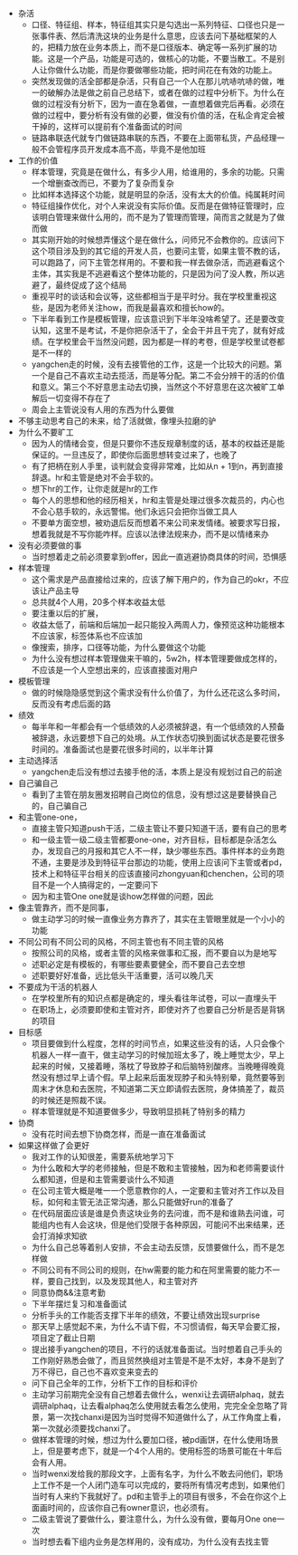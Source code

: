 * 杂活
  * 口径、特征组、样本，特征组其实只是勾选出一系列特征、口径也只是一张事件表、然后清洗这块的业务是什么意思，应该去问下基础框架的人的，把精力放在业务本质上，而不是口径版本、确定等一系列扩展的功能。这是一个产品，功能是可选的，做核心的功能，不要当散工。不是别人让你做什么功能，而是你要做哪些功能，把时间花在有效的功能上。
  * 突然发现做的活全部都是杂活，只有自己一个人在那儿吭哧吭哧的做，唯一的破解办法是做之前自己总结下，或者在做的过程中分析下。为什么在做的过程没有分析下，因为一直在急着做，一直想着做完后再看。必须在做的过程中，要分析有没有做的必要，做没有价值的活，在私企肯定会被干掉的，这样可以提前有个准备面试的时间
  * 链路串联迭代就专门做链路串联的东西，不要在上面带私货，产品经理一般不会管程序员开发成本高不高，毕竟不是他加班
* 工作的价值
  * 样本管理，究竟是在做什么，有多少人用，给谁用的，多余的功能。只需一个增删查改而已，不要为了复杂而复杂
  * 比如样本选择这个功能，就是明显的杂活，没有太大的价值。纯属耗时间
  * 特征组操作优化，对个人来说没有实际价值。反而是在做特征管理时，应该明白管理来做什么用的，而不是为了管理而管理，简而言之就是为了做而做
  * 其实刚开始的时候想弄懂这个是在做什么，问师兄不会教你的。应该问下这个项目涉及到的其它组的开发人员，也要问主管，如果主管不教的话，可以跑路了，问下主管怎样用的。不要和我一样去做杂活，而逃避看这个主体，其实我是不逃避看这个整体功能的，只是因为问了没人教，所以逃避了，最终促成了这个结局
  * 重视平时的谈话和会议等，这些都相当于是平时分。我在学校里重视这些，是因为老师关注how，而我是最喜欢和擅长how的。
  * 下半年看到工作是模板管理，应该意识到下半年没啥希望了。还是要改变认知，这里不是考试，不是你把杂活干了，全会干并且干完了，就有好成绩。在学校里会干当然没问题，因为都是一样的考卷，但是学校里试卷都是不一样的
  * yangchen走的时候，没有去接管他的工作，这是一个比较大的问题。第一个是自己不喜欢主动去揽活，而是等分配。第二不会分辨干的活的价值和意义。第三个不好意思主动去切换，当然这个不好意思在这次被旷工单解后一切变得不存在了
  * 周会上主管说没有人用的东西为什么要做
* 不够主动思考自己的未来，给了活就做，像埋头拉磨的驴
* 为什么不要旷工
  * 因为人的情绪会变，但是只要你不违反规章制度的话，基本的权益还是能保证的。一旦违反了，即使你后面思想转变过来了，也晚了
  * 有了把柄在别人手里，谈判就会变得非常难，比如从n + 1到n，再到直接辞退。hr和主管是绝对不会手软的。
  * 想下hr的工作，让你走就是hr的工作
  * 每个人的思想和他的经历相关，hr和主管是处理过很多次裁员的，内心也不会心慈手软的，永远警惕。他们永远只会把你当做工具人
  * 不要单方面空想，被劝退后反而想着不来公司来发情绪。被要求写日报，想着我就是不写你能咋样。应该以法律法规来办，而不是以情绪来办
* 没有必须要做的事
  * 当时想着走之前必须要拿到offer，因此一直逃避协商具体的时间，恐惧感
* 样本管理
  * 这个需求是产品直接给过来的，应该了解下用户的，作为自己的okr，不应该让产品主导
  * 总共就4个人用，20多个样本收益太低
  * 要注重以后的扩展，
  * 收益太低了，前端和后端加一起只能投入两周人力，像预览这种功能根本不应该家，标签体系也不应该加
  * 像搜索，排序，口径等功能，为什么要做这个功能
  * 为什么没有想过样本管理做来干嘛的，5w2h，样本管理要做成怎样的，不应该是一个人空想出来的，应该直接面对用户
* 模板管理
  * 做的时候隐隐感觉到这个需求没有什么价值了，为什么还花这么多时间，反而没有考虑后面的路
* 绩效
  * 每半年和一年都会有一个低绩效的人必须被辞退，有一个低绩效的人预备被辞退，永远要想下自己的处境。从工作状态切换到面试状态是要花很多时间的。准备面试也是要花很多时间的，以半年计算
* 主动选择活
  * yangchen走后没有想过去接手他的活，本质上是没有规划过自己的前途
* 自己骗自己
  * 看到了主管在朋友圈发招聘自己岗位的信息，没有想过这是要替换自己的，自己骗自己
* 和主管one-one，
  * 直接主管只知道push干活，二级主管让不要只知道干活，要有自己的思考
  * 和一级主管一级二级主管都要one-one，对齐目标，目标都是杂活怎么办，发现自己的月报和其它人不一样，缺少哪些东西。事件样本的业务跑不通，主要是涉及到特征平台那边的功能，使用上应该问下主管或者pd，技术上和特征平台相关的应该直接问zhongyuan和chenchen，公司的项目不是一个人搞得定的，一定要问下
  * 因为和主管One one就是谈how怎样做的问题，因此
* 像主管靠齐，而不是同事，
  * 做主动学习的时候一直像业务方靠齐了，其实在主管眼里就是一个小小的功能
* 不同公司有不同公司的风格，不同主管也有不同主管的风格
  * 按照公司的风格，或者主管的风格来做事和汇报，而不要自以为是地写
  * 述职必定是有模板的，有哪些要素要健全，而不要自己去空想
  * 述职要好好准备，远比低头干活重要，活可以晚几天
* 不要成为干活的机器人
  * 在学校里所有的知识点都是确定的，埋头看往年试卷，可以一直埋头干
  * 在职场上，必须要即使和主管对齐，即使对齐了也要自己分析是否是背锅的项目
* 目标感
  * 项目要做到什么程度，怎样的时间节点，如果这些没有的话，人只会像个机器人一样一直干，做主动学习的时候加班太多了，晚上睡觉太少，早上起来的时候，又接着睡，落枕了导致脖子和后脑特别酸疼。当晚睡得晚竟然没有想过早上请个假。早上起来后面发现脖子和头特别晕，竟然要等到周末才休息和去医院，不知道第二天立即请假去医院，身体搞差了，裁员的时候还是照裁不误。
  * 样本管理就是不知道要做多少，导致明显损耗了特别多的精力
* 协商
  * 没有花时间去想下协商怎样，而是一直在准备面试
* 如果这样做了会更好
  * 我对工作的认知很差，需要系统地学习下
  * 为什么敢和大学的老师接触，但是不敢和主管接触，因为和老师需要谈什么都知道，但是和主管需要谈什么不知道
  * 在公司主管大概是唯一一个愿意教你的人，一定要和主管对齐工作以及目标，如何和主管无法正常沟通，那么只能做好run的准备了
  * 在代码层面应该是谁是负责这块业务的去问谁，而不是和谁熟去问谁，可能组内也有人会这块，但是他们受限于各种原因，可能问不出来结果，还会打消掉求知欲
  * 为什么自己总等着别人安排，不会主动去反馈，反馈要做什么，而不是怎样做
  * 不同公司有不同公司的规则，在hw需要的能力和在阿里需要的能力不一样，要自己找到，以及发现其他人，和主管对齐
  * 同意协商&&注意考勤
  * 下半年摆烂复习和准备面试
  * 分析手头的工作能否支撑下半年的绩效，不要让绩效出现surprise
  * 那天早上感觉起不来，为什么不请下假，不习惯请假，每天早会要汇报，项目定了截止日期
  * 提出接手yangchen的项目，不行的话就准备面试。当时想着自己手头的工作刚好熟悉会做了，而且贸然换组对主管是不是不太好，本身不是到了万不得已，自己也不喜欢变来变去的
  * 问下自己全年的工作，分析下工作的目标和评价
  * 主动学习前期完全没有自己想着去做什么，wenxi让去调研alphaq，就去调研alphaq，让去看alphaq怎么使用就去看怎么使用，完完全全忽略了背景，第一次找chanxi是因为当时觉得不知道做什么了，从工作角度上看，第一次就必须要找chanxi了。
  * 做样本管理的时候，想过为什么要加口径，被pd画饼，在什么使用场景上，但是要考虑下，就是一个4个人用的。使用标签的场景可能在十年后会有人用。
  * 当时wenxi发给我的那段文字，上面有名字，为什么不敢去问他们，职场上工作不是一个人闭门造车可以完成的，要将所有情况考虑到，如果他们当时有人来约下我就好了。pd和主管手上的项目有很多，不会在你这个上面画时间的，应该你自己有owner意识，也必须有。
  * 二级主管说了要做什么，要注意什么，为什么没有做，要每月One one一次
  * 当时想去看下组内业务是怎样用的，没有成功，为什么没有去找主管